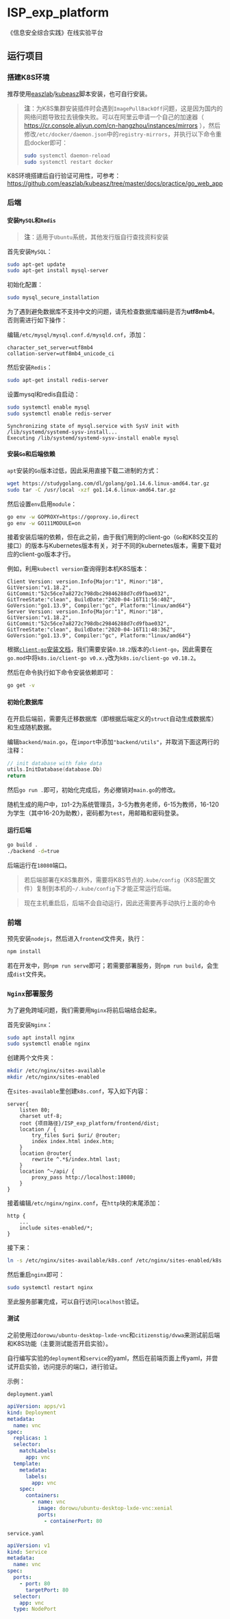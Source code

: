 # ISP_exp_platform
《信息安全综合实践》在线实验平台

## 运行项目

### 搭建K8S环境

推荐使用[easzlab](https://github.com/easzlab)/[kubeasz](https://github.com/easzlab/kubeasz)脚本安装，也可自行安装。

> **注**：为K8S集群安装插件时会遇到`ImagePullBackOff`问题，这是因为国内的网络问题导致拉去镜像失败。可以在阿里云申请一个自己的加速器（ https://cr.console.aliyun.com/cn-hangzhou/instances/mirrors ），然后修改`/etc/docker/daemon.json`中的`registry-mirrors`，并执行以下命令重启docker即可：
>
> ```bash
> sudo systemctl daemon-reload
> sudo systemctl restart docker
> ```
>

K8S环境搭建后自行验证可用性，可参考：https://github.com/easzlab/kubeasz/tree/master/docs/practice/go_web_app

### 后端

#### 安装`MySQL`和`Redis`

> **注**：适用于`Ubuntu`系统，其他发行版自行查找资料安装

首先安装`MySQL`：

```bash
sudo apt-get update
sudo apt-get install mysql-server
```

初始化配置：

```bash
sudo mysql_secure_installation
```

为了遇到避免数据库不支持中文的问题，请先检查数据库编码是否为**utf8mb4**。否则需进行如下操作：

编辑`/etc/mysql/mysql.conf.d/mysqld.cnf`，添加：

```
character_set_server=utf8mb4
collation-server=utf8mb4_unicode_ci
```

然后安装`Redis`：

```bash
sudo apt-get install redis-server
```

设置mysql和redis自启动：

```bash
sudo systemctl enable mysql
sudo systemctl enable redis-server
```

```
Synchronizing state of mysql.service with SysV init with /lib/systemd/systemd-sysv-install...
Executing /lib/systemd/systemd-sysv-install enable mysql
```

#### 安装`Go`和后端依赖

`apt`安装的`Go`版本过低，因此采用直接下载二进制的方式：

```bash
wget https://studygolang.com/dl/golang/go1.14.6.linux-amd64.tar.gz
sudo tar -C /usr/local -xzf go1.14.6.linux-amd64.tar.gz
```

然后设置`env`启用`module`：

```bash
go env -w GOPROXY=https://goproxy.io,direct
go env -w GO111MODULE=on
```

接着安装后端的依赖，但在此之前，由于我们用到的client-go（`Go`和K8S交互的接口）的版本与Kubernetes版本有关，对于不同的kubernetes版本，需要下载对应的client-go版本才行。

例如，利用`kubectl version`查询得到本机K8S版本：

```
Client Version: version.Info{Major:"1", Minor:"18", GitVersion:"v1.18.2", GitCommit:"52c56ce7a8272c798dbc29846288d7cd9fbae032", GitTreeState:"clean", BuildDate:"2020-04-16T11:56:40Z", GoVersion:"go1.13.9", Compiler:"gc", Platform:"linux/amd64"}
Server Version: version.Info{Major:"1", Minor:"18", GitVersion:"v1.18.2", GitCommit:"52c56ce7a8272c798dbc29846288d7cd9fbae032", GitTreeState:"clean", BuildDate:"2020-04-16T11:48:36Z", GoVersion:"go1.13.9", Compiler:"gc", Platform:"linux/amd64"}
```

根据[`client-go`安装文档](https://github.com/kubernetes/client-go/blob/master/INSTALL.md)，我们需要安装`0.18.2`版本的`client-go`，因此需要在`go.mod`中将`k8s.io/client-go v0.x.y`改为`k8s.io/client-go v0.18.2`。

然后在命令执行如下命令安装依赖即可：

```bash
go get -v
```

#### 初始化数据库

在开启后端前，需要先迁移数据库（即根据后端定义的`struct`自动生成数据库）和生成随机数据。

编辑`backend/main.go`，在`import`中添加`"backend/utils"`，并取消下面这两行的注释：

```go
// init database with fake data
utils.InitDatabase(database.Db)
return
```

然后`go run .`即可，初始化完成后，务必撤销对`main.go`的修改。

随机生成的用户中，`ID`1-2为系统管理员，3-5为教务老师，6-15为教师，16-120为学生（其中16-20为助教），密码都为`test`，用邮箱和密码登录。

#### 运行后端

```bash
go build .
./backend -d=true
```

后端运行在`18080`端口。

> 若后端部署在K8S集群外，需要将K8S节点的`.kube/config`（K8S配置文件）复制到本机的`~/.kube/config`下才能正常运行后端。

> 现在主机重启后，后端不会自动运行，因此还需要再手动执行上面的命令

### 前端

预先安装`nodejs`，然后进入`frontend`文件夹，执行：

```bash
npm install
```

若在开发中，则`npm run serve`即可；若需要部署服务，则`npm run build`，会生成`dist`文件夹。

### `Nginx`部署服务

为了避免跨域问题，我们需要用`Nginx`将前后端结合起来。

首先安装`Nginx`：

```bash
sudo apt install nginx
sudo systemctl enable nginx
```

创建两个文件夹：

```bash
mkdir /etc/nginx/sites-available
mkdir /etc/nginx/sites-enabled
```

在`sites-available`里创建`k8s.conf`，写入如下内容：

```nginx
server{
	listen 80;
	charset utf-8;
    root {项目路径}/ISP_exp_platform/frontend/dist;
	location / {
		try_files $uri $uri/ @router;
		index index.html index.htm;
	}
	location @router{
		rewrite ^.*$/index.html last;
	}
	location ^~/api/ {
		proxy_pass http://localhost:18080;
	}
}
```

接着编辑`/etc/nginx/nginx.conf`，在`http`块的末尾添加：

```
http {
    ...
    include sites-enabled/*;
}
```

接下来：

```bash
ln -s /etc/nginx/sites-available/k8s.conf /etc/nginx/sites-enabled/k8s.conf
```

然后重启`nginx`即可：

```bash
sudo systemctl restart nginx
```

至此服务部署完成，可以自行访问`localhost`验证。

#### 测试

之前使用过`dorowu/ubuntu-desktop-lxde-vnc`和`citizenstig/dvwa`来测试前后端和K8S功能（主要测试能否开启实验）。

自行编写实验的`deployment`和`service`的yaml，然后在前端页面上传yaml，并尝试开启实验，访问提示的端口，进行验证。

示例：

`deployment.yaml`

```yaml
apiVersion: apps/v1
kind: Deployment
metadata:
  name: vnc
spec:
  replicas: 1
  selector:
    matchLabels:
      app: vnc
  template:
    metadata:
      labels:
        app: vnc
    spec:
      containers:
        - name: vnc
          image: dorowu/ubuntu-desktop-lxde-vnc:xenial
          ports:
            - containerPort: 80
```

`service.yaml`

```yaml
apiVersion: v1
kind: Service
metadata:
  name: vnc
spec:
  ports:
    - port: 80
      targetPort: 80
  selector:
    app: vnc
  type: NodePort
```

